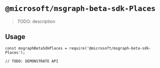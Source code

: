 # `@microsoft/msgraph-beta-sdk-Places`

> TODO: description

## Usage

```
const msgraphBetaSdkPlaces = require('@microsoft/msgraph-beta-sdk-Places');

// TODO: DEMONSTRATE API
```
